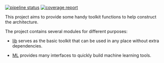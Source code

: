 [![pipeline status](https://gitlab.com/tswsxk/longling/badges/master/pipeline.svg)](https://gitlab.com/tswsxk/longling/commits/master)
[![coverage report](https://gitlab.com/tswsxk/longling/badges/master/coverage.svg)](https://gitlab.com/tswsxk/longling/commits/master)

This project aims to provide some handy toolkit functions to help construct the
architecture.

The project contains several modules for different purposes:
*  [lib](./lib/README.md) serves as the basic toolkit that 
can be used in any place without extra dependencies.

* [ML](./ML/README.md) provides many interfaces to quickly 
build machine learning tools.

